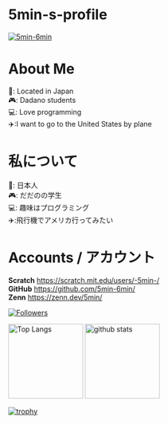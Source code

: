 # 5min-s-profile
<p align="left">
  <a href="https://github.com/5min-6min/"> <img src="https://komarev.com/ghpvc/?username=5min-6min" alt="5min-6min"> </a>
</p>

# About Me    
🗾: Located in Japan  
🎮: Dadano students  
💻: Love programming  
✈️:I want to go to the United States by plane  

# 私について  
🗾: 日本人  
🎮: だだのの学生  
💻: 趣味はプログラミング  
✈️:飛行機でアメリカ行ってみたい  

# Accounts / アカウント  
**Scratch** https://scratch.mit.edu/users/-5min-/   
**GitHub** https://github.com/5min-6min/  
**Zenn** https://zenn.dev/5min/  

[![Followers](https://badgen.org/img/zenn/5min/followers?style=flat)](https://zenn.dev/5min)

<p align="left"> 
  <img alt="Top Langs" height="150px" src="https://github-readme-stats.vercel.app/api/top-langs/?username=5min-6min&layout=compact&show_icons=true" />
  <img alt="github stats" height="150px" src="https://github-readme-stats.vercel.app/api?username=5min-6min" />
</p>

[![trophy](https://github-profile-trophy.vercel.app/?username=5min-6min&theme=darkhub&column=-1)](https://github.com/ryo-ma/github-profile-trophy)
